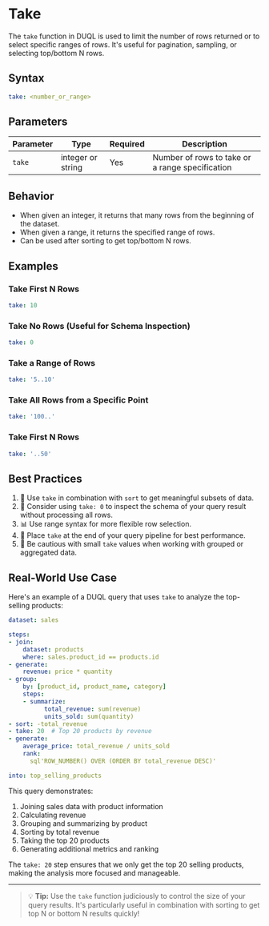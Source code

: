 # Take

The `take` function in DUQL is used to limit the number of rows returned or to select specific ranges of rows. It's useful for pagination, sampling, or selecting top/bottom N rows.

## Syntax

```yaml
take: <number_or_range>
```

## Parameters

| Parameter | Type              | Required | Description                                     |
| --------- | ----------------- | -------- | ----------------------------------------------- |
| `take`    | integer or string | Yes      | Number of rows to take or a range specification |

## Behavior

* When given an integer, it returns that many rows from the beginning of the dataset.
* When given a range, it returns the specified range of rows.
* Can be used after sorting to get top/bottom N rows.

## Examples

### Take First N Rows

```yaml
take: 10
```

### Take No Rows (Useful for Schema Inspection)

```yaml
take: 0
```

### Take a Range of Rows

```yaml
take: '5..10'
```

### Take All Rows from a Specific Point

```yaml
take: '100..'
```

### Take First N Rows

```yaml
take: '..50'
```

## Best Practices

1. 🎯 Use `take` in combination with `sort` to get meaningful subsets of data.
2. 🔢 Consider using `take: 0` to inspect the schema of your query result without processing all rows.
3. 📊 Use range syntax for more flexible row selection.
4. 🚀 Place `take` at the end of your query pipeline for best performance.
5. 🧪 Be cautious with small `take` values when working with grouped or aggregated data.

## Real-World Use Case

Here's an example of a DUQL query that uses `take` to analyze the top-selling products:

```yaml
dataset: sales

steps:
- join:
    dataset: products
    where: sales.product_id == products.id
- generate:
    revenue: price * quantity
- group:
    by: [product_id, product_name, category]
    steps:
    - summarize:
          total_revenue: sum(revenue)
          units_sold: sum(quantity)
- sort: -total_revenue
- take: 20  # Top 20 products by revenue
- generate:
    average_price: total_revenue / units_sold
    rank:
      sql'ROW_NUMBER() OVER (ORDER BY total_revenue DESC)'

into: top_selling_products
```

This query demonstrates:

1. Joining sales data with product information
2. Calculating revenue
3. Grouping and summarizing by product
4. Sorting by total revenue
5. Taking the top 20 products
6. Generating additional metrics and ranking

The `take: 20` step ensures that we only get the top 20 selling products, making the analysis more focused and manageable.

***

> 💡 **Tip:** Use the `take` function judiciously to control the size of your query results. It's particularly useful in combination with sorting to get top N or bottom N results quickly!
